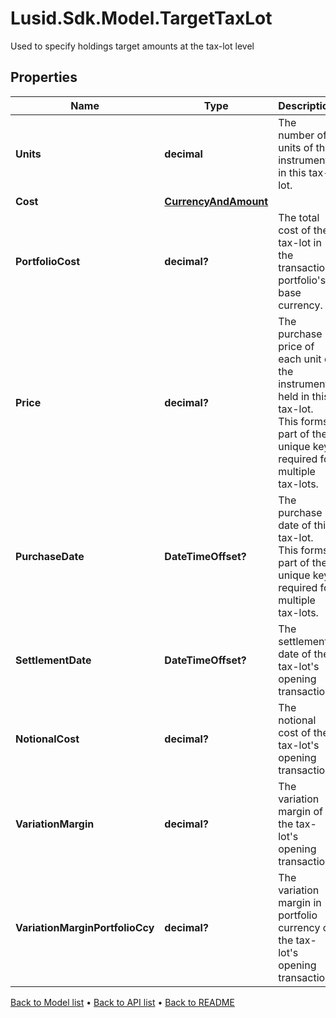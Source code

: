 # Lusid.Sdk.Model.TargetTaxLot
Used to specify holdings target amounts at the tax-lot level

## Properties

Name | Type | Description | Notes
------------ | ------------- | ------------- | -------------
**Units** | **decimal** | The number of units of the instrument in this tax-lot. | 
**Cost** | [**CurrencyAndAmount**](CurrencyAndAmount.md) |  | [optional] 
**PortfolioCost** | **decimal?** | The total cost of the tax-lot in the transaction portfolio&#39;s base currency. | [optional] 
**Price** | **decimal?** | The purchase price of each unit of the instrument held in this tax-lot. This forms part of the unique key required for multiple tax-lots. | [optional] 
**PurchaseDate** | **DateTimeOffset?** | The purchase date of this tax-lot. This forms part of the unique key required for multiple tax-lots. | [optional] 
**SettlementDate** | **DateTimeOffset?** | The settlement date of the tax-lot&#39;s opening transaction. | [optional] 
**NotionalCost** | **decimal?** | The notional cost of the tax-lot&#39;s opening transaction. | [optional] 
**VariationMargin** | **decimal?** | The variation margin of the tax-lot&#39;s opening transaction. | [optional] 
**VariationMarginPortfolioCcy** | **decimal?** | The variation margin in portfolio currency of the tax-lot&#39;s opening transaction. | [optional] 

[Back to Model list](../README.md#documentation-for-models) &#8226; [Back to API list](../README.md#documentation-for-api-endpoints) &#8226; [Back to README](../README.md)

